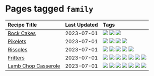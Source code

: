 # Pages tagged `family`

|Recipe Title|Last Updated|Tags
|:---|:---|:---|
|[Rock Cakes](../recipes/rockcakes.md)|2023-07-01|[![](https://img.shields.io/badge/tag-baked-6685b7)](../tags/baked.md) [![](https://img.shields.io/badge/tag-dessert-1d5152)](../tags/dessert.md) [![](https://img.shields.io/badge/tag-family-f1d19f)](../tags/family.md)|
|[Pikelets](../recipes/pikelets.md)|2023-07-01|[![](https://img.shields.io/badge/tag-breakfast-8344b1)](../tags/breakfast.md) [![](https://img.shields.io/badge/tag-dessert-1d5152)](../tags/dessert.md) [![](https://img.shields.io/badge/tag-family-f1d19f)](../tags/family.md) [![](https://img.shields.io/badge/tag-fried-b6c680)](../tags/fried.md)|
|[Rissoles](../recipes/rissoles.md)|2023-07-01|[![](https://img.shields.io/badge/tag-aussie-e4f90)](../tags/aussie.md) [![](https://img.shields.io/badge/tag-beef-13fda6)](../tags/beef.md) [![](https://img.shields.io/badge/tag-easy-9fef19)](../tags/easy.md) [![](https://img.shields.io/badge/tag-family-f1d19f)](../tags/family.md) [![](https://img.shields.io/badge/tag-fried-b6c680)](../tags/fried.md)|
|[Fritters](../recipes/fritters.md)|2023-07-01|[![](https://img.shields.io/badge/tag-chicken-e2596)](../tags/chicken.md) [![](https://img.shields.io/badge/tag-family-f1d19f)](../tags/family.md) [![](https://img.shields.io/badge/tag-fried-b6c680)](../tags/fried.md) [![](https://img.shields.io/badge/tag-ham-4e6ea)](../tags/ham.md) [![](https://img.shields.io/badge/tag-lamb-28ab17)](../tags/lamb.md) [![](https://img.shields.io/badge/tag-leftovers-8f457a)](../tags/leftovers.md) [![](https://img.shields.io/badge/tag-vegetables-f6b493)](../tags/vegetables.md)|
|[Lamb Chop Casserole](../recipes/lambchopcasserole.md)|2023-07-01|[![](https://img.shields.io/badge/tag-aussie-e4f90)](../tags/aussie.md) [![](https://img.shields.io/badge/tag-baked-6685b7)](../tags/baked.md) [![](https://img.shields.io/badge/tag-battered-d4602a)](../tags/battered.md) [![](https://img.shields.io/badge/tag-casserole-427cd)](../tags/casserole.md) [![](https://img.shields.io/badge/tag-family-f1d19f)](../tags/family.md) [![](https://img.shields.io/badge/tag-fried-b6c680)](../tags/fried.md) [![](https://img.shields.io/badge/tag-lamb-28ab17)](../tags/lamb.md)|